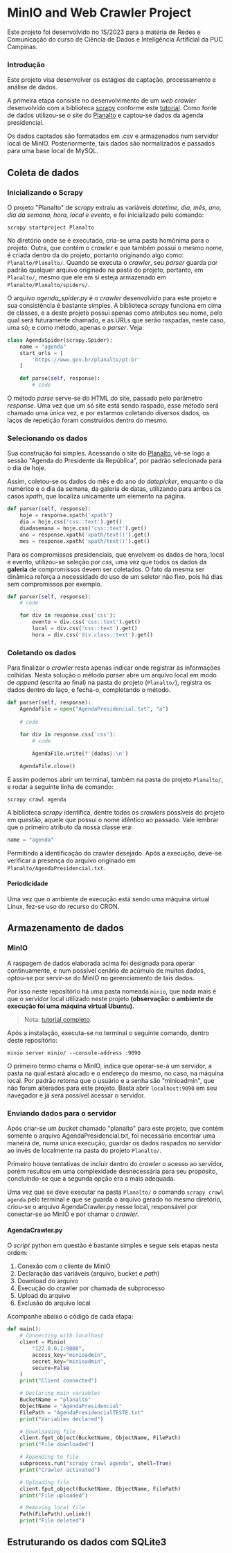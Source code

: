 # MinIO and Web Crawler Project
Este projeto foi desenvolvido no 1S/2023 para a matéria de Redes e Comunicação do curso de Ciência de Dados e Inteligência Artificial da PUC Campinas.

### Introdução
Este projeto visa desenvolver os estágios de captação, processamento e análise de dados.

A primeira etapa consiste no desenvolvimento de um *web crawler* desenvolvido com a biblioteca [scrapy](https://docs.scrapy.org/en/latest/) conforme este [tutorial](https://docs.scrapy.org/en/latest/intro/tutorial.html). Como fonte de dados utilizou-se o site do [Planalto](https://www.gov.br/planalto/pt-br) e captou-se dados da agenda presidencial.

Os dados captados são formatados em .csv e armazenados num servidor local de MinIO. Posteriormente, tais dados são normalizados e passados para uma base local de MySQL.

## Coleta de dados
### Inicializando o Scrapy
O projeto "Planalto" de *scrapy* extraiu as variáveis *datetime,  dia, mês, ano, dia da semana, hora, local e evento,* e foi inicializado pelo comando:

	scrapy startproject Planalto

No diretório onde se é executado, cria-se uma pasta homônima para o projeto. Outra, que contém o *crawler* e que também possui o mesmo nome, é criada dentro da do projeto, portanto originando algo como: `Planalto/Planalto/`. Quando se executa o *crawler*, seu *parser* guarda por padrão qualquer arquivo originado na pasta do projeto, portanto, em `Planalto/`, mesmo que ele em si esteja armazenado em `Planalto/Planalto/spiders/`.

O arquivo *agenda_spider.py* é o *crawler* desenvolvido para este projeto e sua consistência é bastante simples. A biblioteca *scrapy* funciona em cima de classes, e a deste projeto possui apenas como atributos seu nome, pelo qual será futuramente chamado, e as URLs que serão raspadas, neste caso, uma só; e como método, apenas o *parser*. Veja:

``` python
class AgendaSpider(scrapy.Spider):
	name = "agenda"
	start_urls = [
		'https://www.gov.br/planalto/pt-br'
	]

	def parse(self, response):
		# code
```

O método *parse* serve-se do HTML do site, passado pelo parâmetro *response*. Uma vez que um só site está sendo raspado, esse método será chamado uma única vez, e por estarmos coletando diversos dados, os laços de repetição foram construídos dentro do mesmo.

### Selecionando os dados
Sua construção foi simples. Acessando o site do [Planalto](https://www.gov.br/planalto/pt-br), vê-se logo a sessão "Agenda do Presidente da República", por padrão selecionada para o dia de hoje.

Assim, coletou-se os dados do mês e do ano do *datepicker*, enquanto o dia numérico e o dia da semana, da galeria de datas, utilizando para ambos os casos *xpath*, que localiza unicamente um elemento na página.

``` python
def parser(self, response):
	hoje = response.xpath('xpath')
	dia = hoje.css('css::text').get()
	diadasemana = hoje.css('css::text').get()
	ano = response.xpath('xpath/text()').get()
	mes = response.xpath('xpath/text()').get()
```

Para os compromissos presidenciais, que envolvem os dados de hora, local e evento, utilizou-se seleção por *css*, uma vez que todos os dados da **galeria** de compromissos devem ser coletados. O fato da mesma ser dinâmica reforça a necessidade do uso de um seletor não fixo, pois há dias sem compromissos por exemplo.

``` python
def parser(self, response):
	# code

	for div in response.css('css'):
		evento = div.css('css::text').get()
		local = div.css('css::text').get()
		hora = div.css('div.class::text').get()
```

### Coletando os dados
Para finalizar o *crawler* resta apenas indicar onde registrar as informações colhidas. Nesta solução o método *parser* abre um arquivo local em modo de *append* (escrita ao final) na pasta do projeto (`Planalto/`), registra os dados dentro do laço, e fecha-o, completando o método.

``` python
def parser(self, response):
	AgendaFile = open("AgendaPresidencial.txt", "a")
	
	# code

	for div in response.css('css'):
		# code
		
		AgendaFile.write(f'{dados};\n')

	AgendaFile.close()
```

E assim podemos abrir um terminal, também na pasta do projeto `Planalto/`, e rodar a seguinte linha de comando:

	scrapy crawl agenda

A biblioteca *scrapy* identifica, dentre todos os *crawlers* possíveis do projeto em questão, aquele que possui o nome idêntico ao passado. Vale lembrar que o primeiro atributo da nossa classe era: 

``` python 
name = "agenda" 
```

Permitindo a identificação do crawler desejado. Após a execução, deve-se verificar a presença do arquivo originado em `Planalto/AgendaPresidencial.txt`.

#### Periodicidade
Uma vez que o ambiente de execução está sendo uma máquina virtual Linux, fez-se uso do recurso do CRON.

## Armazenamento de dados
### MinIO
A raspagem de dados elaborada acima foi designada para operar continuamente, e num possível cenário de acúmulo de muitos dados, optou-se por servir-se do MinIO no gerenciamento de tais dados.

Por isso neste repositório há uma pasta nomeada `minio`, que nada mais é que o servidor local utilizado neste projeto **(observação: o ambiente de execução foi uma máquina virtual Ubuntu).**

>	Nota: [tutorial completo](https://min.io/docs/minio/linux/index.html).

Após a instalação, executa-se no terminal o seguinte comando, dentro deste repositório:

	minio server minio/ --console-address :9090

O primeiro termo chama o MinIO, indica que operar-se-á um servidor, a pasta na qual estará alocado e o endereço do mesmo, no caso, na máquina local. Por padrão retorna que o usuário e a senha são "minioadmin", que não foram alterados para este projeto. Basta abrir `localhost:9090` em seu navegador e já será possível acessar o servidor.


### Enviando dados para o servidor
Após criar-se um *bucket* chamado "planalto" para este projeto, que contém somente o arquivo AgendaPresidencial.txt, foi necessário encontrar uma maneira de, numa única execução, guardar os dados raspados no servidor ao invés de localmente na pasta do projeto `Planalto/`.

Primeiro houve tentativas de incluir dentro do *crawler* o acesso ao servidor, porém resultou em uma complexidade desnecessária para seu propósito, concluindo-se que a segunda opção era a mais adequada.

Uma vez que se deve executar na pasta `Planalto/` o comando `scrapy crawl agenda` pelo terminal e que se guarda o arquivo gerado no mesmo diretório, criou-se o arquivo AgendaCrawler.py nesse local, responsável por conectar-se ao MinIO e por chamar o *crawler*.

#### AgendaCrawler.py
O *script* python em questão é bastante simples e segue seis etapas nesta ordem:

1. Conexão com o cliente de MinIO
2. Declaração das variáveis (arquivo, bucket e *path*)
3. Download do arquivo
4. Execução do crawler por chamada de subprocesso
5. Upload do arquivo
6. Exclusão do arquivo local

Acompanhe abaixo o código de cada etapa:

``` python
def main():
    # Connecting with localhost
    client = Minio(
        "127.0.0.1:9000",
        access_key="minioadmin",
        secret_key="minioadmin",
        secure=False
    )
    print("Client connected")

    # Declaring main variables
    BucketName = "planalto"
    ObjectName = "AgendaPresidencial"
    FilePath = "AgendaPresidencialTESTE.txt"
    print("Variables declared")

    # Downloading file
    client.fget_object(BucketName, ObjectName, FilePath)
    print("File downloaded")

    # Appending to file
    subprocess.run("scrapy crawl agenda", shell=True)
    print("Crawler activated")

    # Uploading file
    client.fput_object(BucketName, ObjectName, FilePath)
    print("File uploaded")

    # Removing local file
    Path(FilePath).unlink()
    print("File deleted")
```

## Estruturando os dados com SQLite3